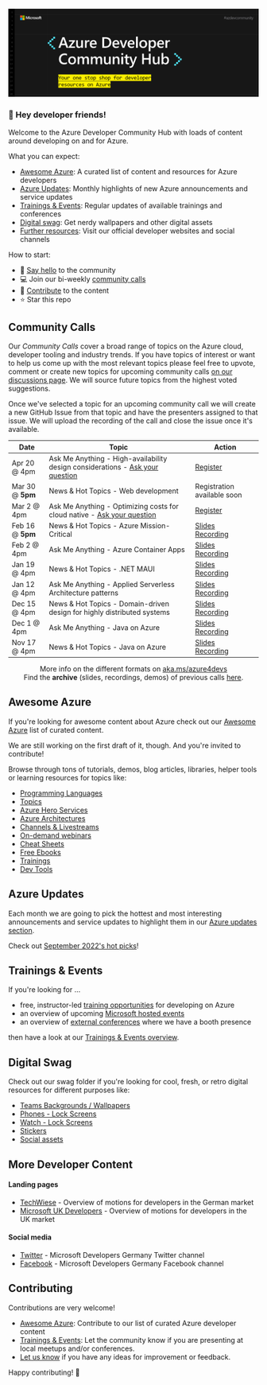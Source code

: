 
![Azure Developer Community Hub Banner](./assets/azure_developer_community_hub.png)

### :mega: Hey developer friends!
Welcome to the Azure Developer Community Hub with loads of content around developing on and for Azure.

What you can expect:
- [Awesome Azure](./README.md#awesome-azure): A curated list of content and resources for Azure developers
- [Azure Updates](./README.md#azure-updates): Monthly highlights of new Azure announcements and service updates 
- [Trainings & Events](./README.md#trainings--events): Regular updates of available trainings and conferences
- [Digital swag](./README.md#digital-swag): Get nerdy wallpapers and other digital assets
- [Further resources](./README.md#more-developer-content): Visit our official developer websites and social channels  
  
How to start:
- 👋 [Say hello](https://github.com/Azure/dev-community/discussions/categories/say-hello) to the community
- 💻 Join our bi-weekly [community calls](./README.md#community-calls-in-cy22)
- 🚀 [Contribute](./README.md#contributing) to the content
- ⭐ Star this repo  


## Community Calls

Our _Community Calls_ cover a broad range of topics on the Azure cloud,
developer tooling and industry trends. If you have topics of interest or want to
help us come up with the most relevant topics please feel free to upvote,
comment or create new topics for upcoming community calls [on our discussions
page](https://github.com/Azure/dev-community/discussions/categories/community-call-topic-suggestions).
We will source future topics from the highest voted suggestions.

Once we've selected a topic for an upcoming community call we will create a new
GitHub Issue from that topic and have the presenters assigned to that issue. We
will upload the recording of the call and close the issue once it's available.


<div align="center">

| Date   | Topic                                 | Action |   
|--------|---------------------------------------|--------------|
|  Apr 20 @ 4pm  | Ask Me Anything - High-availability design considerations - [Ask your question](https://github.com/Azure/dev-community/discussions/34) | [Register](https://msevents.microsoft.com/event?id=2980203899) |
|  Mar 30 @ **5pm**  | News & Hot Topics - Web development  | Registration available soon |   
|  Mar 2 @ 4pm  | Ask Me Anything - Optimizing costs for cloud native - [Ask your question](https://github.com/Azure/dev-community/discussions/33) | [Register](https://msevents.microsoft.com/event?id=1797763111) |
|  Feb 16 @ **5pm**  | News & Hot Topics - Azure Mission-Critical  | [Slides](./community-calls/2023-02-16/23-02-16_News-&-hot-topics_Azure_Mission_Critical.pdf)<br/> [Recording](https://www.youtube.com/watch?v=HHRi6tAHaws) |   
|  Feb 2 @ 4pm  | Ask Me Anything - Azure Container Apps | [Slides](./community-calls/2023-02-02/2023-02-02_AskMeAnything_ContainerApps.pdf)</br>[Recording](https://azdevcall.blob.core.windows.net/recordings/2023-02-02_AskMeAnything%20ContainerApps.mp4?sp=r&st=2023-02-03T13:16:48Z&se=2024-12-01T11:16:48Z&spr=https&sv=2021-06-08&sr=b&sig=f0FNfiqPQytuOfdLtC2%2Fyn2qRiTvmiVyfjWvRZq5TGU%3D) |
|  Jan 19 @ 4pm  | News & Hot Topics - .NET MAUI  | [Slides](./community-calls/2023-01-19/2023-01-19_News-&-Hot-Topics_Maui.pdf)<br/> [Recording](https://www.youtube.com/watch?v=Yoko2HkPNGU) |
|  Jan 12 @ 4pm  | Ask Me Anything - Applied Serverless Architecture patterns | [Slides](./community-calls/2023-01-12/2023-01-12_AskMeAnything_Serverless.pdf)</br>[Recording](https://azdevcall.blob.core.windows.net/recordings/2023-01-12_AskMeAnything_Serverless.mp4?sp=r&st=2023-01-17T11:49:13Z&se=2023-01-17T19:49:13Z&spr=https&sv=2021-06-08&sr=b&sig=6BA5kd4XelBegz4YelOIhThW%2FsccrgFc%2BrAWo3jbXb0%3D) |
|  Dec 15 @ 4pm  | News & Hot Topics - Domain-driven design for highly distributed systems  | [Slides](./community-calls/2022-12-15/2022-12-15_News-&-Hot-Topics_Domain-driven-design.pdf)<br/> [Recording](https://reactor.microsoft.com/en-us/reactor/events/17743/) |   
|  Dec 1 @ 4pm  | Ask Me Anything - Java on Azure | [Slides](./community-calls/2022-12-01/2022-12-01_AskMeAnything_Java-on-Azure.pdf)<br/>[Recording](https://azdevcall.blob.core.windows.net/recordings/2022-12-01_AskMeAnything_Java-on-Azure.mp4?sp=r&st=2022-12-02T14:48:07Z&se=2022-12-02T22:48:07Z&spr=https&sv=2021-06-08&sr=b&sig=dSmSFeQCfg0B23MdsldgvLhFuddbK2j2uZxxkko8MLg%3D) |
|  Nov 17 @ 4pm  | News & Hot Topics - Java on Azure  | [Slides](./community-calls/2022-11-17/2022-11-17_News-&-Hot-Topics_Java-on-Azure.pdf)<br/> [Recording](https://azdevcall.blob.core.windows.net/recordings/2022-11-17_News-%26-Hot-Topics_Java-on-Azure.mp4?sp=r&st=2022-11-18T09:29:24Z&se=2024-11-18T17:29:24Z&spr=https&sv=2021-06-08&sr=b&sig=HDiJ1RfDWKfxv25cMs3V%2BEkCrpYci4dAZVy1JHP9GCU%3D) |   

More info on the different formats on [aka.ms/azure4devs](https://aka.ms/azure4devs)  
Find the **archive** (slides, recordings, demos) of previous calls [here](./community-calls).

</div>

## Awesome Azure

If you're looking for awesome content about Azure check out our [Awesome Azure](./awesome-azure/README.md#awesome-azure-) list of curated content. 

We are still working on the first draft of it, though. And you're invited to contribute!

Browse through tons of tutorials, demos, blog articles, libraries, helper tools or learning resources for topics like:

- [Programming Languages](./awesome-azure/README.md#programming-languages)
- [Topics](./awesome-azure/README.md#topics)
- [Azure Hero Services](./awesome-azure/README.md#azure-hero-services)
- [Azure Architectures](./awesome-azure/README.md#azure-architectures)
- [Channels & Livestreams](./awesome-azure/README.md#-channels--livestreams)
- [On-demand webinars](./awesome-azure/README.md#-on-demand-webinars)
- [Cheat Sheets](./awesome-azure/README.md#-cheat-sheets)
- [Free Ebooks](./awesome-azure/README.md#-free-ebooks)
- [Trainings](./awesome-azure/README.md#-trainings)
- [Dev Tools](./awesome-azure/README.md#dev-tools)

## Azure Updates

Each month we are going to pick the hottest and most interesting announcements and service updates to highlight them in our [Azure updates section](./azure-updates).

Check out [September 2022's hot picks](./azure-updates/SEPTEMBER2022.md)!

## Trainings & Events

If you're looking for ... 
- free, instructor-led [training opportunities](./trainings_and_events.md#virtual-training-events) for developing on Azure
- an overview of upcoming [Microsoft hosted events](./trainings_and_events.md#microsoft-hosted)
- an overview of [external conferences](./trainings_and_events.md#conferences) where we have a booth presence

then have a look at our [Trainings & Events overview](./trainings_and_events.md).


## Digital Swag

Check out our swag folder if you're looking for cool, fresh, or retro digital resources for different purposes like:

- [Teams Backgrounds / Wallpapers](./assets/swag/teams)
- [Phones - Lock Screens](./assets/swag/phone)
- [Watch - Lock Screens](./assets/swag/watch)
- [Stickers](./assets/swag/stickers)
- [Social assets](./assets/swag/social)


## More Developer Content
#### Landing pages
* [TechWiese](https://aka.ms/techwiese) - Overview of motions for developers in the German market
* [Microsoft UK Developers](https://microsoft.com/en-gb/developers) - Overview of motions for developers in the UK market

#### Social media
* [Twitter](https://twitter.com/msdev_de) - Microsoft Developers Germany Twitter channel
* [Facebook](https://www.facebook.com/MSFTDev.Germany) - Microsoft Developers Germany Facebook channel


## Contributing
Contributions are very welcome! 

- [Awesome Azure](./CONTRIBUTING.md#awesome-azure): Contribute to our list of curated Azure developer content
- [Trainings & Events](./CONTRIBUTING.md#trainings-and-events): Let the community know if you are presenting at local meetups and/or conferences.
- [Let us know](https://github.com/Azure/dev-community/discussions) if you have any ideas for improvement or feedback.

Happy contributing! 🙂
